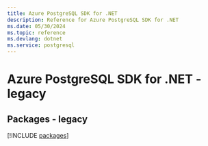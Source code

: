 ```yaml
---
title: Azure PostgreSQL SDK for .NET
description: Reference for Azure PostgreSQL SDK for .NET
ms.date: 05/30/2024
ms.topic: reference
ms.devlang: dotnet
ms.service: postgresql
---
```

# Azure PostgreSQL SDK for .NET - legacy
## Packages - legacy
[!INCLUDE [packages](postgresql-index.md)]